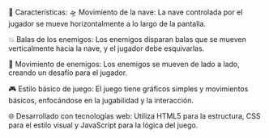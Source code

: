 🚀 Características:
🛸 Movimiento de la nave: La nave controlada por el jugador se mueve horizontalmente a lo largo de la pantalla.

💥 Balas de los enemigos: Los enemigos disparan balas que se mueven verticalmente hacia la nave, y el jugador debe esquivarlas.

👾 Movimiento de enemigos: Los enemigos se mueven de lado a lado, creando un desafío para el jugador.

🎮 Estilo básico de juego: El juego tiene gráficos simples y movimientos básicos, enfocándose en la jugabilidad y la interacción.

🌐 Desarrollado con tecnologías web: Utiliza HTML5 para la estructura, CSS para el estilo visual y JavaScript para la lógica del juego.
